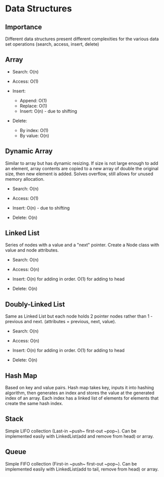 # Data Structures

## Importance

Different data structures present different complexities for the various data set operations (search, access, insert, delete)



## Array

- Search: O(n)

- Access: O(1)

- Insert:
    - Append: O(1)
    - Replace: O(1)
    - Insert: O(n) - due to shifting

- Delete:
    - By index: O(1)
    - By value: O(n)



## Dynamic Array

Similar to array but has dynamic resizing. If size is not large enough to add an element, array contents are copied to a new array of double the original size, then new element is added. Solves overflow, still allows for unused memory allocation.

- Search: O(n)

- Access: O(1)

- Insert: O(n) - due to shifting

- Delete: O(n)



## Linked List

Series of nodes with a value and a "next" pointer. Create a Node class with value and node attributes.

- Search: O(n)

- Access: O(n)

- Insert: O(n) for adding in order. O(1) for adding to head

- Delete: O(n)

## Doubly-Linked List

Same as Linked List but each node holds 2 pointer nodes rather than 1 - previous and next. (attributes = previous, next, value).

- Search: O(n)

- Access: O(n)

- Insert: O(n) for adding in order. O(1) for adding to head

- Delete: O(n)



## Hash Map

Based on key and value pairs. Hash map takes key, inputs it into hashing algorithm, then generates an index and stores the value at the generated index of an array. Each index has a linked list of elements for elements that create the same hash index.




## Stack

Simple LIFO collection (Last-in ~push~ first-out ~pop~). Can be implemented easily with LinkedList(add and remove from head) or array.



## Queue

Simple FIFO collection (First-in ~push~ first-out ~pop~). Can be implemented easily with LinkedList(add to tail, remove from head) or array.